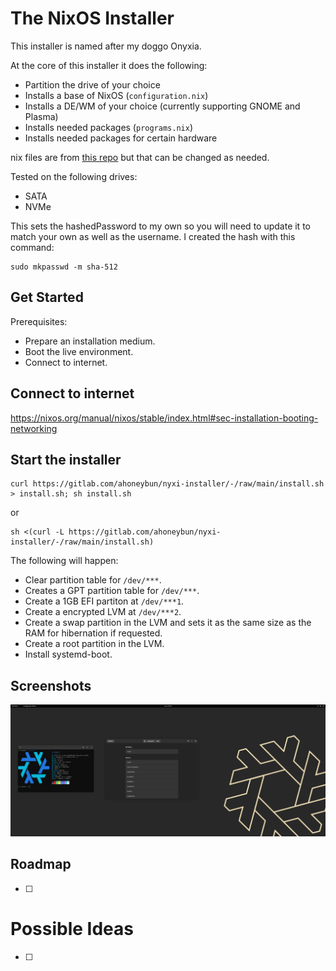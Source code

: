 # The NixOS Installer

This installer is named after my doggo Onyxia.

At the core of this installer it does the following:

- Partition the drive of your choice
- Installs a base of NixOS (`configuration.nix`)
- Installs a DE/WM of your choice (currently supporting GNOME and Plasma)
- Installs needed packages (`programs.nix`)
- Installs needed packages for certain hardware 

nix files are from [this repo](https://gitlab.com/ahoneybun/nix-configs/) but that can be changed as needed.

Tested on the following drives:
- SATA 
- NVMe

This sets the hashedPassword to my own so you will need to update it to match your own as well as the username. I created the hash with this command:

```
sudo mkpasswd -m sha-512
```

## Get Started

Prerequisites:

- Prepare an installation medium.
- Boot the live environment.
- Connect to internet.

## Connect to internet

https://nixos.org/manual/nixos/stable/index.html#sec-installation-booting-networking

## Start the installer

```
curl https://gitlab.com/ahoneybun/nyxi-installer/-/raw/main/install.sh > install.sh; sh install.sh
```

or

```
sh <(curl -L https://gitlab.com/ahoneybun/nyxi-installer/-/raw/main/install.sh)
```

The following will happen:

- Clear partition table for `/dev/***`.
- Creates a GPT partition table for `/dev/***`.
- Create a 1GB EFI partiton at `/dev/***1`.
- Create a encrypted LVM at `/dev/***2`.
- Create a swap partition in the LVM and sets it as the same size as the RAM for hibernation if requested.
- Create a root partition in the LVM.
- Install systemd-boot.

## Screenshots

![GNOME Installation](Screenshots/Screenshot_from_2023-01-08_00-21-43.png)

## Roadmap

- [ ] 

# Possible Ideas

- [ ] 
